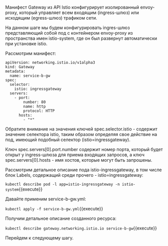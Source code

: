 Манифест Gateway из API Istio конфигурирует изолированный envoy-proxy, который управляет всем входящим (ingress-шлюз) или исходящим (egress-шлюз) трафиком сети.

На данном шаге мы будем конфигурировать ingres-шлюз представляющий собой под с контейнером envoy-proxy из пространства имен istio-system, где он был развернут автоматически при установке istio.

Рассмотрим манифест:
```
apiVersion: networking.istio.io/v1alpha3
kind: Gateway
metadata:
  name: service-b-gw
spec:
  selector:
    istio: ingressgateway
  servers:
    - port:
        number: 80
        name: http
        protocol: HTTP
      hosts:
        - "*"
```

Обратите внимание на значения ключей spec.selector.istio - содержит значение селектора istio, таким образом определяя свое действие на под, имеющий подобный селектор (istio=ingressgateway).

Ключ spec.servers[0].port.number содержит номер порта, который будет открыт у ingress-шлюза для приема входящих запросов, а ключ spec.servers[0].hosts - имя хостов, которые могут быть запрошены.

Рассмотрим детальное описание пода istio-ingressgateway, в том числе блок Labels, содержащий среди прочего - istio=ingressgateway:

`kubectl describe pod -l app=istio-ingressgateway -n istio-system`{{execute}}

Давайте применим service-b-gw.yml:

`kubectl apply -f service-b-gw.yml`{{execute}}

Получим детальное описание созданного ресурса:

`kubectl describe gateway.networking.istio.io service-b-gw`{{execute}}

Перейдем к следующему шагу.